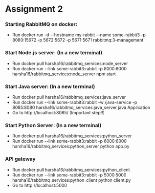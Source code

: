 # Assignment 2

### Starting RabbitMQ on docker:
* Run docker run -d --hostname my-rabbit --name some-rabbit3 -p 8080:15672 -p 5672:5672 -p 5671:5671 rabbitmq:3-management

### Start Node.js server: (In a new terminal) 
* Run docker pull harsha16/rabbitmq_services:node_server
* Run docker run --link some-rabbit3:rabbit -p 8000:8000 harsha16/rabbitmq_services:node_server npm start

### Start Java server:  (In a new terminal) 
* Run docker pull harsha16/rabbitmq_services:java_server
* Run docker run --link some-rabbit3:rabbit -w /java-service -p 8085:8080 harsha16/rabbitmq_services:java_server java Application
* Go to http://localhost:8085/ (Important step!!)

### Start Python Server:  (In a new terminal) 
* Run docker pull harsha16/rabbitmq_services:python_server
* Run docker run --link some-rabbit3:rabbit -p 6000:6000 harsha16/rabbitmq_services:python_server python app.py

### API gateway
* Run docker pull harsha16/rabbitmq_services:python_client
* Run docker run --link some-rabbit3:rabbit -p 5000:5000 harsha16/rabbitmq_services:python_client python client.py
* Go to http://localhost:5000 

